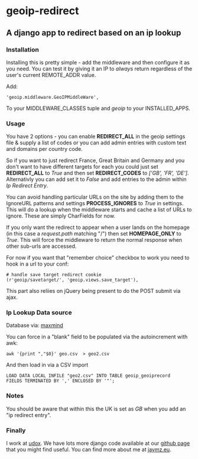 # geoip-redirect

## A django app to redirect based on an ip lookup

### Installation
Installing this is pretty simple - add the middleware and then configure it as
you need. You can test it by giving it an IP to *always* return regardless
of the user's current REMOTE_ADDR value.

Add:

    'geoip.middleware.GeoIPMiddleWare',

To your MIDDLEWARE_CLASSES tuple and *geoip* to your INSTALLED_APPS.

### Usage

You have 2 options - you can enable **REDIRECT_ALL** in the geoip settings
file & supply a list of codes or you can add admin entries with custom text
and domains per country code.

So if you want to just redirect France, Great Britain and Germany and you
don't want to have different targets for each you could just set **REDIRECT_ALL**
to *True* and then set **REDIRECT_CODES** to *['GB', 'FR', 'DE']*. Alternativly
you can add set it to *False* and add entries to the admin within *Ip
Redirect Entry*.

You can avoid handling particular URLs on the site by adding them to the
IgnoreURL patterns and settings **PROCESS_IGNORES** to *True* in settings. This
will do a lookup when the middleware starts and cache a list of URLs to ignore.
These are simply CharFields for now.

If you only want the redirect to appear when a user lands on the homepage (in this
case a *request.path* matching "/") then set **HOMEPAGE_ONLY** to *True*. This
will force the middleware to return the normal response when other sub-urls
are accessed.

For now if you want that "remember choice" checkbox to work you need to hook in
a url to your conf:

    # handle save target redirect cookie
    (r'geoip/savetarget/', 'geoip.views.save_target'),

This part also reliies on jQuery being present to do the POST submit via ajax.

### Ip Lookup Data source

Database via: [maxmind](http://www.maxmind.com/app/geoip_country)

You can force in a "blank" field to be populated via the autoincrement with awk:

    awk '{print ","$0}' geo.csv  > geo2.csv

And then load in via a CSV import

    LOAD DATA LOCAL INFILE "geo2.csv" INTO TABLE geoip_geoiprecord
    FIELDS TERMINATED BY ',' ENCLOSED BY '"';

### Notes

You should be aware that within this the UK is set as *GB* when you add an "ip
redirect entry".

### Finally

I work at [udox](http://www.u-dox.com). We have lots more django code available
at our [github page](http://www.github.com/udox) that you might find useful. You
can find more about me at [jaymz.eu](http://jaymz.eu).